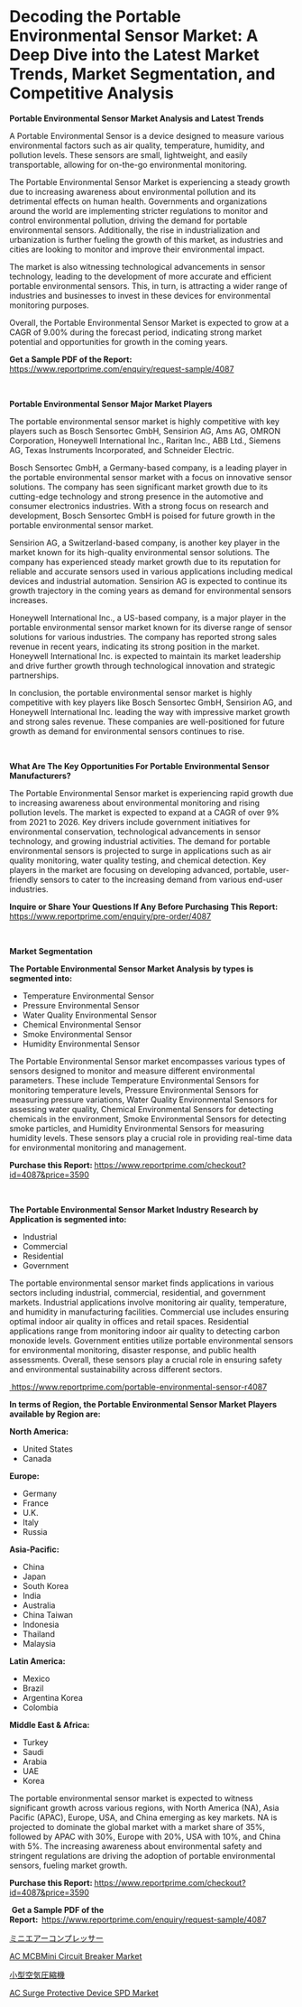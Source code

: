 <p><h1>Decoding the Portable Environmental Sensor Market: A Deep Dive into the Latest Market Trends, Market Segmentation, and Competitive Analysis</h1></p><p><strong>Portable Environmental Sensor Market Analysis and Latest Trends</strong></p>
<p><p>A Portable Environmental Sensor is a device designed to measure various environmental factors such as air quality, temperature, humidity, and pollution levels. These sensors are small, lightweight, and easily transportable, allowing for on-the-go environmental monitoring.</p><p>The Portable Environmental Sensor Market is experiencing a steady growth due to increasing awareness about environmental pollution and its detrimental effects on human health. Governments and organizations around the world are implementing stricter regulations to monitor and control environmental pollution, driving the demand for portable environmental sensors. Additionally, the rise in industrialization and urbanization is further fueling the growth of this market, as industries and cities are looking to monitor and improve their environmental impact.</p><p>The market is also witnessing technological advancements in sensor technology, leading to the development of more accurate and efficient portable environmental sensors. This, in turn, is attracting a wider range of industries and businesses to invest in these devices for environmental monitoring purposes.</p><p>Overall, the Portable Environmental Sensor Market is expected to grow at a CAGR of 9.00% during the forecast period, indicating strong market potential and opportunities for growth in the coming years.</p></p>
<p><strong>Get a Sample PDF of the Report:&nbsp;</strong> <a href="https://www.reportprime.com/enquiry/request-sample/4087">https://www.reportprime.com/enquiry/request-sample/4087</a></p>
<p>&nbsp;</p>
<p><strong>Portable Environmental Sensor Major Market Players</strong></p>
<p><p>The portable environmental sensor market is highly competitive with key players such as Bosch Sensortec GmbH, Sensirion AG, Ams AG, OMRON Corporation, Honeywell International Inc., Raritan Inc., ABB Ltd., Siemens AG, Texas Instruments Incorporated, and Schneider Electric.</p><p>Bosch Sensortec GmbH, a Germany-based company, is a leading player in the portable environmental sensor market with a focus on innovative sensor solutions. The company has seen significant market growth due to its cutting-edge technology and strong presence in the automotive and consumer electronics industries. With a strong focus on research and development, Bosch Sensortec GmbH is poised for future growth in the portable environmental sensor market.</p><p>Sensirion AG, a Switzerland-based company, is another key player in the market known for its high-quality environmental sensor solutions. The company has experienced steady market growth due to its reputation for reliable and accurate sensors used in various applications including medical devices and industrial automation. Sensirion AG is expected to continue its growth trajectory in the coming years as demand for environmental sensors increases.</p><p>Honeywell International Inc., a US-based company, is a major player in the portable environmental sensor market known for its diverse range of sensor solutions for various industries. The company has reported strong sales revenue in recent years, indicating its strong position in the market. Honeywell International Inc. is expected to maintain its market leadership and drive further growth through technological innovation and strategic partnerships.</p><p>In conclusion, the portable environmental sensor market is highly competitive with key players like Bosch Sensortec GmbH, Sensirion AG, and Honeywell International Inc. leading the way with impressive market growth and strong sales revenue. These companies are well-positioned for future growth as demand for environmental sensors continues to rise.</p></p>
<p>&nbsp;</p>
<p><strong>What Are The Key Opportunities For Portable Environmental Sensor Manufacturers?</strong></p>
<p><p>The Portable Environmental Sensor market is experiencing rapid growth due to increasing awareness about environmental monitoring and rising pollution levels. The market is expected to expand at a CAGR of over 9% from 2021 to 2026. Key drivers include government initiatives for environmental conservation, technological advancements in sensor technology, and growing industrial activities. The demand for portable environmental sensors is projected to surge in applications such as air quality monitoring, water quality testing, and chemical detection. Key players in the market are focusing on developing advanced, portable, user-friendly sensors to cater to the increasing demand from various end-user industries.</p></p>
<p><strong>Inquire or Share Your Questions If Any Before Purchasing This Report:</strong> <a href="https://www.reportprime.com/enquiry/pre-order/4087">https://www.reportprime.com/enquiry/pre-order/4087</a></p>
<p>&nbsp;</p>
<p><strong>Market Segmentation</strong></p>
<p><strong>The Portable Environmental Sensor Market Analysis by types is segmented into:</strong></p>
<p><ul><li>Temperature Environmental Sensor</li><li>Pressure Environmental Sensor</li><li>Water Quality Environmental Sensor</li><li>Chemical Environmental Sensor</li><li>Smoke Environmental Sensor</li><li>Humidity Environmental Sensor</li></ul></p>
<p><p>The Portable Environmental Sensor market encompasses various types of sensors designed to monitor and measure different environmental parameters. These include Temperature Environmental Sensors for monitoring temperature levels, Pressure Environmental Sensors for measuring pressure variations, Water Quality Environmental Sensors for assessing water quality, Chemical Environmental Sensors for detecting chemicals in the environment, Smoke Environmental Sensors for detecting smoke particles, and Humidity Environmental Sensors for measuring humidity levels. These sensors play a crucial role in providing real-time data for environmental monitoring and management.</p></p>
<p><strong>Purchase this Report:&nbsp;</strong><a href="https://www.reportprime.com/checkout?id=4087&price=3590">https://www.reportprime.com/checkout?id=4087&price=3590</a></p>
<p>&nbsp;</p>
<p><strong>The Portable Environmental Sensor Market Industry Research by Application is segmented into:</strong></p>
<p><ul><li>Industrial</li><li>Commercial</li><li>Residential</li><li>Government</li></ul></p>
<p><p>The portable environmental sensor market finds applications in various sectors including industrial, commercial, residential, and government markets. Industrial applications involve monitoring air quality, temperature, and humidity in manufacturing facilities. Commercial use includes ensuring optimal indoor air quality in offices and retail spaces. Residential applications range from monitoring indoor air quality to detecting carbon monoxide levels. Government entities utilize portable environmental sensors for environmental monitoring, disaster response, and public health assessments. Overall, these sensors play a crucial role in ensuring safety and environmental sustainability across different sectors.</p></p>
<p><a href="https://www.reportprime.com/portable-environmental-sensor-r4087">&nbsp;https://www.reportprime.com/portable-environmental-sensor-r4087</a></p>
<p><strong>In terms of Region, the Portable Environmental Sensor Market Players available by Region are:</strong></p>
<p>
    <p> <strong> North America: </strong>
        <ul>
            <li>United States</li>
            <li>Canada</li>
        </ul>
        </p> 
    <p> <strong> Europe: </strong>
        <ul>
            <li>Germany</li>
            <li>France</li>
            <li>U.K.</li>
            <li>Italy</li>
            <li>Russia</li>
        </ul>
        </p> 
    <p> <strong> Asia-Pacific: </strong>
        <ul>
            <li>China</li>
            <li>Japan</li>
            <li>South Korea</li>
            <li>India</li>
            <li>Australia</li>
            <li>China Taiwan</li>
            <li>Indonesia</li>
            <li>Thailand</li>
            <li>Malaysia</li>
        </ul>
        </p> 
    <p> <strong> Latin America: </strong>
        <ul>
            <li>Mexico</li>
            <li>Brazil</li>
            <li>Argentina Korea</li>
            <li>Colombia</li>
        </ul>
        </p> 
    <p> <strong> Middle East & Africa: </strong>
        <ul>
            <li>Turkey</li>
            <li>Saudi</li>
            <li>Arabia</li>
            <li>UAE</li>
            <li>Korea</li>
        </ul>
    </p>
    </p>
<p><p>The portable environmental sensor market is expected to witness significant growth across various regions, with North America (NA), Asia Pacific (APAC), Europe, USA, and China emerging as key markets. NA is projected to dominate the global market with a market share of 35%, followed by APAC with 30%, Europe with 20%, USA with 10%, and China with 5%. The increasing awareness about environmental safety and stringent regulations are driving the adoption of portable environmental sensors, fueling market growth.</p></p>
<p><strong>Purchase this Report: </strong><a href="https://www.reportprime.com/checkout?id=4087&price=3590">https://www.reportprime.com/checkout?id=4087&price=3590</a></p>
<p>&nbsp;<strong>Get a Sample PDF of the Report:&nbsp;&nbsp;</strong><a href="https://www.reportprime.com/enquiry/request-sample/4087">https://www.reportprime.com/enquiry/request-sample/4087</a></p>
<p><strong></strong></p>
<p><p><a href="https://github.com/VernieBarton2023/Market-Research-Report-List-1/blob/main/718649773387.md">ミニエアーコンプレッサー</a></p><p><a href="https://github.com/singletonthaxterkelliehr2df/Market-Research-Report-List-2/blob/main/ac-mcbmini-circuit-breaker-market.md">AC MCBMini Circuit Breaker Market</a></p><p><a href="https://github.com/LenoraKris2023/Market-Research-Report-List-1/blob/main/926180573386.md">小型空気圧縮機</a></p><p><a href="https://github.com/kufem1/Market-Research-Report-List-2/blob/main/ac-surge-protective-device-spd-market.md">AC Surge Protective Device SPD Market</a></p></p>